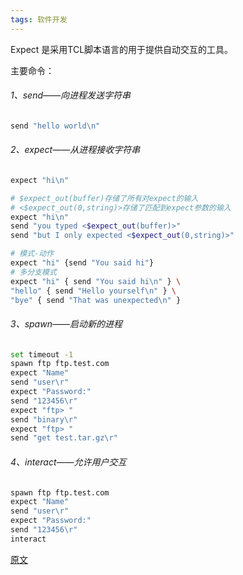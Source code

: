 ```yaml
---
tags: 软件开发
---
```




Expect 是采用TCL脚本语言的用于提供自动交互的工具。

主要命令：

###### 1、send——向进程发送字符串

```bash
send "hello world\n"
```

###### 2、expect——从进程接收字符串

```bash
expect "hi\n"

# $expect_out(buffer)存储了所有对expect的输入
# <$expect_out(0,string)>存储了匹配到expect参数的输入
expect "hi\n"
send "you typed <$expect_out(buffer)>"
send "but I only expected <$expect_out(0,string)>"

# 模式-动作
expect "hi" {send "You said hi"}
# 多分支模式
expect "hi" { send "You said hi\n" } \
"hello" { send "Hello yourself\n" } \
"bye" { send "That was unexpected\n" }
```

###### 3、spawn——启动新的进程

```bash
set timeout -1
spawn ftp ftp.test.com
expect "Name"
send "user\r"
expect "Password:"
send "123456\r"
expect "ftp> "
send "binary\r"
expect "ftp> "
send "get test.tar.gz\r"
```



###### 4、interact——允许用户交互

```bash
spawn ftp ftp.test.com
expect "Name"
send "user\r"
expect "Password:"
send "123456\r"
interact
```



[原文](https://blog.csdn.net/jacky0922/article/details/45071817)